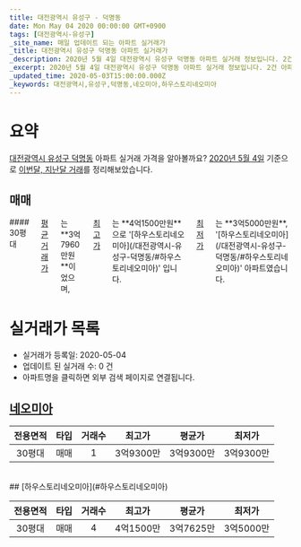 ```yaml
---
title: 대전광역시 유성구 - 덕명동
date: Mon May 04 2020 00:00:00 GMT+0900
tags: [대전광역시-유성구]
_site_name: 매일 업데이트 되는 아파트 실거래가
_title: 대전광역시 유성구 덕명동 아파트 실거래가
_description: 2020년 5월 4일 대전광역시 유성구 덕명동 아파트 실거래 정보입니다. 2건 아파트 정보가 있습니다.
_excerpt: 2020년 5월 4일 대전광역시 유성구 덕명동 아파트 실거래 정보입니다. 2건 아파트 정보가 있습니다.
_updated_time: 2020-05-03T15:00:00.000Z
_keywords: 대전광역시,유성구,덕명동,네오미아,하우스토리네오미아
---
```





# 요약
<ins>대전광역시 유성구 덕명동</ins> 아파트 실거래 가격을 알아볼까요? <ins>2020년 5월 4일</ins> 기준으로 <ins>이번달, 지난달 거래</ins>를 정리해보았습니다.

## 매매
<div class="container">
<div class="twelve columns" markdown="1">
#### 30평대
<ins>평균 거래가</ins>는 **3억7960만원**이었으며, <ins>최고가</ins>는 **4억1500만원**으로 '[하우스토리네오미아](/대전광역시-유성구-덕명동/#하우스토리네오미아)' 입니다. <ins>최저가</ins>는 **3억5000만원**, '[하우스토리네오미아](/대전광역시-유성구-덕명동/#하우스토리네오미아)' 아파트였습니다.
</div>
</div>



# 실거래가 목록
- 실거래가 등록일: 2020-05-04
- 업데이트 된 실거래 수: 0 건
- 아파트명을 클릭하면 외부 검색 페이지로 연결됩니다.

## [네오미아](#네오미아)

|전용면적|타입|거래수|최고가|평균가|최저가|
|:---:|:---:|:---:|:---:|:---:|:---:|
|30평대|<span class="deal-type-1">매매</span>|1|3억9300만|3억9300만|3억9300만|

<br/>
## [하우스토리네오미아](#하우스토리네오미아)

|전용면적|타입|거래수|최고가|평균가|최저가|
|:---:|:---:|:---:|:---:|:---:|:---:|
|30평대|<span class="deal-type-1">매매</span>|4|4억1500만|3억7625만|3억5000만|

<br/>



